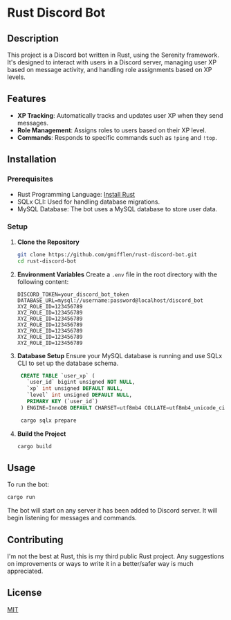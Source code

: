 # Rust Discord Bot

## Description

This project is a Discord bot written in Rust, using the Serenity framework. It's designed to interact with users in a Discord server, managing user XP based on message activity, and handling role assignments based on XP levels.

## Features

- **XP Tracking**: Automatically tracks and updates user XP when they send messages.
- **Role Management**: Assigns roles to users based on their XP level.
- **Commands**: Responds to specific commands such as `!ping` and `!top`.

## Installation

### Prerequisites

- Rust Programming Language: [Install Rust](https://www.rust-lang.org/tools/install)
- SQLx CLI: Used for handling database migrations.
- MySQL Database: The bot uses a MySQL database to store user data.

### Setup

1. **Clone the Repository**
   ```bash
   git clone https://github.com/gmifflen/rust-discord-bot.git
   cd rust-discord-bot
   ```

2. **Environment Variables**
   Create a `.env` file in the root directory with the following content:
   ```
   DISCORD_TOKEN=your_discord_bot_token
   DATABASE_URL=mysql://username:password@localhost/discord_bot
   XYZ_ROLE_ID=123456789
   XYZ_ROLE_ID=123456789
   XYZ_ROLE_ID=123456789
   XYZ_ROLE_ID=123456789
   XYZ_ROLE_ID=123456789
   XYZ_ROLE_ID=123456789
   XYZ_ROLE_ID=123456789
   ```

3. **Database Setup**
   Ensure your MySQL database is running and use SQLx CLI to set up the database schema.
   ```SQL
    CREATE TABLE `user_xp` (
      `user_id` bigint unsigned NOT NULL,
      `xp` int unsigned DEFAULT NULL,
      `level` int unsigned DEFAULT NULL,
      PRIMARY KEY (`user_id`)
    ) ENGINE=InnoDB DEFAULT CHARSET=utf8mb4 COLLATE=utf8mb4_unicode_ci;
   ```
   ```bash
    cargo sqlx prepare
   ```

4. **Build the Project**
   ```bash
   cargo build
   ```

## Usage

To run the bot:

```bash
cargo run
```

The bot will start on any server it has been added to Discord server. It will begin listening for messages and commands.

## Contributing

I'm not the best at Rust, this is my third public Rust project.
Any suggestions on improvements or ways to write it in a better/safer way is much appreciated.


## License

[MIT](https://choosealicense.com/licenses/mit/)
